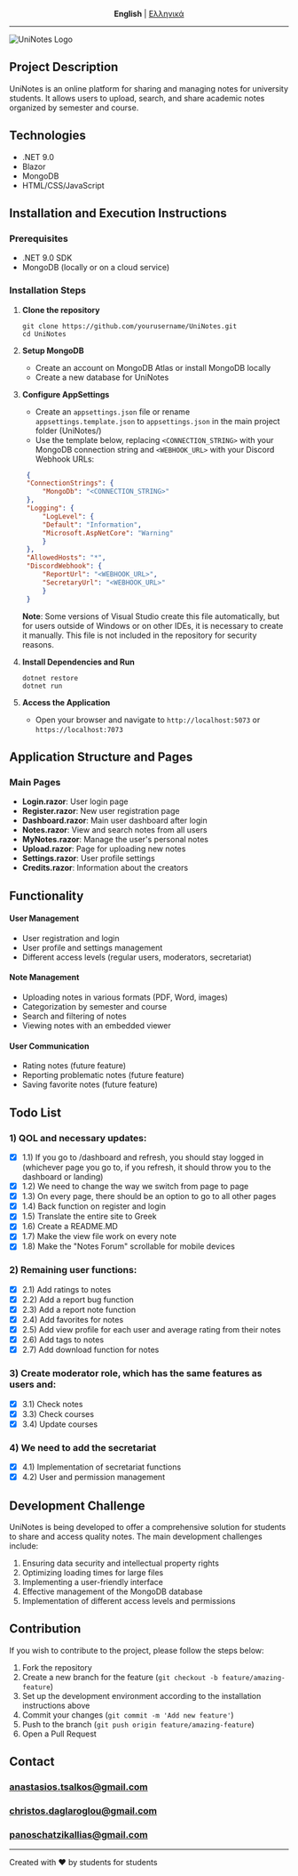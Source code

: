 <p align="center">
  <b>English</b> | <a href="README.el.md">Ελληνικά</a>
</p>

---

![UniNotes Logo](https://i.imgur.com/jMGS9uL.gif)

## Project Description

UniNotes is an online platform for sharing and managing notes for university students. It allows users to upload, search, and share academic notes organized by semester and course.

## Technologies

  - .NET 9.0
  - Blazor
  - MongoDB
  - HTML/CSS/JavaScript

## Installation and Execution Instructions

### Prerequisites

  - .NET 9.0 SDK
  - MongoDB (locally or on a cloud service)

### Installation Steps

1.  **Clone the repository**

    ```
    git clone https://github.com/yourusername/UniNotes.git
    cd UniNotes
    ```

2.  **Setup MongoDB**

      - Create an account on MongoDB Atlas or install MongoDB locally
      - Create a new database for UniNotes

3.  **Configure AppSettings**

      - Create an `appsettings.json` file or rename `appsettings.template.json` to `appsettings.json` in the main project folder (UniNotes/)
      - Use the template below, replacing `<CONNECTION_STRING>` with your MongoDB connection string and `<WEBHOOK_URL>` with your Discord Webhook URLs:

    <!-- end list -->

    ```json
     {
     "ConnectionStrings": {
         "MongoDb": "<CONNECTION_STRING>"
     },
     "Logging": {
         "LogLevel": {
         "Default": "Information",
         "Microsoft.AspNetCore": "Warning"
         }
     },
     "AllowedHosts": "*",
     "DiscordWebhook": {
         "ReportUrl": "<WEBHOOK_URL>",
         "SecretaryUrl": "<WEBHOOK_URL>"
         }
     }
    ```

    **Note**: Some versions of Visual Studio create this file automatically, but for users outside of Windows or on other IDEs, it is necessary to create it manually. This file is not included in the repository for security reasons.

4.  **Install Dependencies and Run**

    ```
    dotnet restore
    dotnet run
    ```

5.  **Access the Application**

      - Open your browser and navigate to `http://localhost:5073` or `https://localhost:7073`

## Application Structure and Pages

### Main Pages

  - **Login.razor**: User login page
  - **Register.razor**: New user registration page
  - **Dashboard.razor**: Main user dashboard after login
  - **Notes.razor**: View and search notes from all users
  - **MyNotes.razor**: Manage the user's personal notes
  - **Upload.razor**: Page for uploading new notes
  - **Settings.razor**: User profile settings
  - **Credits.razor**: Information about the creators

## Functionality

#### User Management

  - User registration and login
  - User profile and settings management
  - Different access levels (regular users, moderators, secretariat)

#### Note Management

  - Uploading notes in various formats (PDF, Word, images)
  - Categorization by semester and course
  - Search and filtering of notes
  - Viewing notes with an embedded viewer

#### User Communication

  - Rating notes (future feature)
  - Reporting problematic notes (future feature)
  - Saving favorite notes (future feature)

## Todo List

### 1\) QOL and necessary updates:

  - [x] 1.1) If you go to /dashboard and refresh, you should stay logged in (whichever page you go to, if you refresh, it should throw you to the dashboard or landing)
  - [x] 1.2) We need to change the way we switch from page to page
  - [x] 1.3) On every page, there should be an option to go to all other pages
  - [x] 1.4) Back function on register and login
  - [x] 1.5) Translate the entire site to Greek
  - [x] 1.6) Create a README.MD
  - [x] 1.7) Make the view file work on every note
  - [x] 1.8) Make the "Notes Forum" scrollable for mobile devices

### 2\) Remaining user functions:

  - [x] 2.1) Add ratings to notes
  - [x] 2.2) Add a report bug function
  - [x] 2.3) Add a report note function
  - [x] 2.4) Add favorites for notes
  - [x] 2.5) Add view profile for each user and average rating from their notes
  - [x] 2.6) Add tags to notes
  - [x] 2.7) Add download function for notes

### 3\) Create moderator role, which has the same features as users and:

  - [x] 3.1) Check notes
  - [x] 3.3) Check courses
  - [x] 3.4) Update courses

### 4\) We need to add the secretariat

  - [x] 4.1) Implementation of secretariat functions
  - [x] 4.2) User and permission management

## Development Challenge

UniNotes is being developed to offer a comprehensive solution for students to share and access quality notes. The main development challenges include:

1.  Ensuring data security and intellectual property rights
2.  Optimizing loading times for large files
3.  Implementing a user-friendly interface
4.  Effective management of the MongoDB database
5.  Implementation of different access levels and permissions

## Contribution

If you wish to contribute to the project, please follow the steps below:

1.  Fork the repository
2.  Create a new branch for the feature (`git checkout -b feature/amazing-feature`)
3.  Set up the development environment according to the installation instructions above
4.  Commit your changes (`git commit -m 'Add new feature'`)
5.  Push to the branch (`git push origin feature/amazing-feature`)
6.  Open a Pull Request

## Contact

### anastasios.tsalkos@gmail.com

### christos.daglaroglou@gmail.com

### panoschatzikallias@gmail.com

-----

Created with ❤️ by students for students